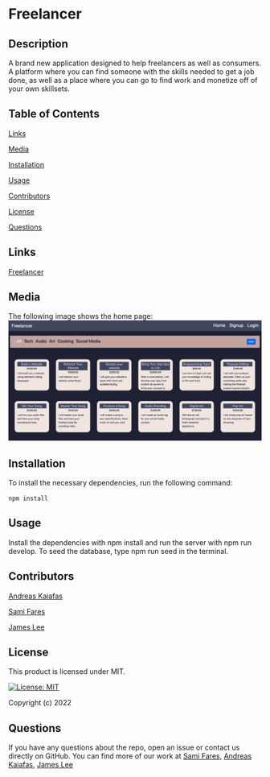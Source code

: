 # Freelancer

## Description
A brand new application designed to help freelancers as well as consumers. A platform where you can find someone with the skills needed to get a job done, as well as a place where you can go to find work and monetize off of your own skillsets.

## Table of Contents

[Links](#links)

[Media](#media)

[Installation](#installation)

[Usage](#usage)

[Contributors](#contributors)

[License](#license)

[Questions](#questions)

## Links
[Freelancer](https://snapshotban.herokuapp.com/)

## Media
The following image shows the home page: 
![Home page of Freelancer!](./client/src/assets/landing.png)

## Installation
To install the necessary dependencies, run the following command:

    npm install

## Usage
Install the dependencies with npm install and run the server with npm run develop.  To seed the database, type npm run seed in the terminal.

## Contributors
[Andreas Kaiafas](https://github.com/Akaiafas526)

[Sami Fares](https://github.com/SamiF812)

[James Lee](https://github.com/jamehzlee)

## License
This product is licensed under MIT.

[![License: MIT](https://img.shields.io/badge/License-MIT-yellow.svg)](https://opensource.org/licenses/MIT)

Copyright (c) 2022 

## Questions
If you have any questions about the repo, open an issue or contact us directly on GitHub. You can find more
    of our work at [Sami Fares](https://github.com/SamiF812), [Andreas Kaiafas](https://github.com/Akaiafas526), [James Lee](https://github.com/jamehzlee)
